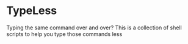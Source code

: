 # TypeLess
Typing the same command over and over? This is a collection of shell scripts to help you type those commands less
